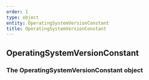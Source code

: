 ```yaml
---
order: 1
type: object
entity: OperatingSystemVersionConstant
title: OperatingSystemVersionConstant
---
```


## OperatingSystemVersionConstant

### The OperatingSystemVersionConstant object
